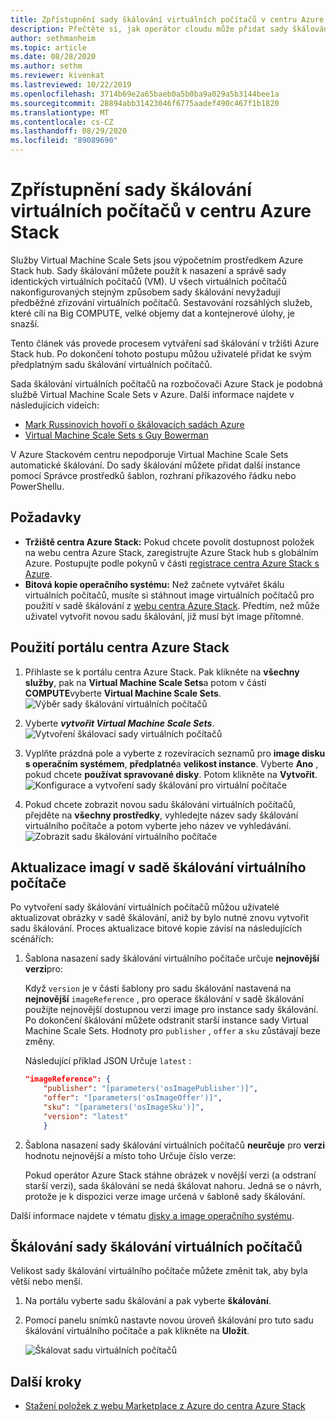 ```yaml
---
title: Zpřístupnění sady škálování virtuálních počítačů v centru Azure Stack
description: Přečtěte si, jak operátor cloudu může přidat sady škálování virtuálních počítačů do webu Azure Stack hub Marketplace.
author: sethmanheim
ms.topic: article
ms.date: 08/28/2020
ms.author: sethm
ms.reviewer: kivenkat
ms.lastreviewed: 10/22/2019
ms.openlocfilehash: 3714b69e2a65baeb0a5b0ba9a029a5b3144bee1a
ms.sourcegitcommit: 28894abb31423046f6775aadef490c467f1b1820
ms.translationtype: MT
ms.contentlocale: cs-CZ
ms.lasthandoff: 08/29/2020
ms.locfileid: "89089690"
---
```

# <a name="make-virtual-machine-scale-sets-available-in-azure-stack-hub"></a>Zpřístupnění sady škálování virtuálních počítačů v centru Azure Stack

Služby Virtual Machine Scale Sets jsou výpočetním prostředkem Azure Stack hub. Sady škálování můžete použít k nasazení a správě sady identických virtuálních počítačů (VM). U všech virtuálních počítačů nakonfigurovaných stejným způsobem sady škálování nevyžadují předběžné zřizování virtuálních počítačů. Sestavování rozsáhlých služeb, které cílí na Big COMPUTE, velké objemy dat a kontejnerové úlohy, je snazší.

Tento článek vás provede procesem vytváření sad škálování v tržišti Azure Stack hub. Po dokončení tohoto postupu můžou uživatelé přidat ke svým předplatným sadu škálování virtuálních počítačů.

Sada škálování virtuálních počítačů na rozbočovači Azure Stack je podobná službě Virtual Machine Scale Sets v Azure. Další informace najdete v následujících videích:

* [Mark Russinovich hovoří o škálovacích sadách Azure](https://channel9.msdn.com/Blogs/Regular-IT-Guy/Mark-Russinovich-Talks-Azure-Scale-Sets/)
* [Virtual Machine Scale Sets s Guy Bowerman](https://channel9.msdn.com/Shows/Cloud+Cover/Episode-191-Virtual-Machine-Scale-Sets-with-Guy-Bowerman)

V Azure Stackovém centru nepodporuje Virtual Machine Scale Sets automatické škálování. Do sady škálování můžete přidat další instance pomocí Správce prostředků šablon, rozhraní příkazového řádku nebo PowerShellu.

## <a name="prerequisites"></a>Požadavky

* **Tržiště centra Azure Stack:** Pokud chcete povolit dostupnost položek na webu centra Azure Stack, zaregistrujte Azure Stack hub s globálním Azure. Postupujte podle pokynů v části [registrace centra Azure Stack s Azure](azure-stack-registration.md).
* **Bitová kopie operačního systému:** Než začnete vytvářet škálu virtuálních počítačů, musíte si stáhnout image virtuálních počítačů pro použití v sadě škálování z [webu centra Azure Stack](azure-stack-download-azure-marketplace-item.md). Předtím, než může uživatel vytvořit novou sadu škálování, již musí být image přítomné.

## <a name="use-the-azure-stack-hub-portal"></a>Použití portálu centra Azure Stack

1. Přihlaste se k portálu centra Azure Stack. Pak klikněte na **všechny služby**, pak na **Virtual Machine Scale Sets**a potom v části **COMPUTE**vyberte **Virtual Machine Scale Sets**.
   ![Výběr sady škálování virtuálních počítačů](media/azure-stack-compute-add-scalesets/all-services.png)

2. Vyberte ***vytvořit Virtual Machine Scale Sets***.
   ![Vytvoření škálovací sady virtuálních počítačů](media/azure-stack-compute-add-scalesets/create-scale-set.png)

3. Vyplňte prázdná pole a vyberte z rozevíracích seznamů pro **image disku s operačním systémem**, **předplatné**a **velikost instance**. Vyberte **Ano** , pokud chcete **používat spravované disky**. Potom klikněte na **Vytvořit**.
    ![Konfigurace a vytvoření sady škálování pro virtuální počítače](media/azure-stack-compute-add-scalesets/create.png)

4. Pokud chcete zobrazit novou sadu škálování virtuálních počítačů, přejděte na **všechny prostředky**, vyhledejte název sady škálování virtuálního počítače a potom vyberte jeho název ve vyhledávání.
   ![Zobrazit sadu škálování virtuálního počítače](media/azure-stack-compute-add-scalesets/search.png)

## <a name="update-images-in-a-virtual-machine-scale-set"></a>Aktualizace imagí v sadě škálování virtuálního počítače

Po vytvoření sady škálování virtuálních počítačů můžou uživatelé aktualizovat obrázky v sadě škálování, aniž by bylo nutné znovu vytvořit sadu škálování. Proces aktualizace bitové kopie závisí na následujících scénářích:

1. Šablona nasazení sady škálování virtuálního počítače určuje **nejnovější** **verzi**pro:  

   Když `version` je v části šablony pro sadu škálování nastavená na **nejnovější** `imageReference` , pro operace škálování v sadě škálování použijte nejnovější dostupnou verzi image pro instance sady škálování. Po dokončení škálování můžete odstranit starší instance sady Virtual Machine Scale Sets. Hodnoty pro `publisher` , `offer` a `sku` zůstávají beze změny.

   Následující příklad JSON Určuje `latest` :  

    ```json  
    "imageReference": {
        "publisher": "[parameters('osImagePublisher')]",
        "offer": "[parameters('osImageOffer')]",
        "sku": "[parameters('osImageSku')]",
        "version": "latest"
        }
    ```

2. Šablona nasazení sady škálování virtuálních počítačů **neurčuje** pro **verzi** hodnotu nejnovější a místo toho Určuje číslo verze:  

    Pokud operátor Azure Stack stáhne obrázek v novější verzi (a odstraní starší verzi), sada škálování se nedá škálovat nahoru. Jedná se o návrh, protože je k dispozici verze image určená v šabloně sady škálování.  

Další informace najdete v tématu [disky a image operačního systému](../user/azure-stack-compute-overview.md#operating-system-disks-and-images).  

## <a name="scale-a-virtual-machine-scale-set"></a>Škálování sady škálování virtuálních počítačů

Velikost sady škálování virtuálního počítače můžete změnit tak, aby byla větší nebo menší.

1. Na portálu vyberte sadu škálování a pak vyberte **škálování**.

2. Pomocí panelu snímků nastavte novou úroveň škálování pro tuto sadu škálování virtuálního počítače a pak klikněte na **Uložit**.

     ![Škálovat sadu virtuálních počítačů](media/azure-stack-compute-add-scalesets/scale.png)

## <a name="next-steps"></a>Další kroky

* [Stažení položek z webu Marketplace z Azure do centra Azure Stack](azure-stack-download-azure-marketplace-item.md)
